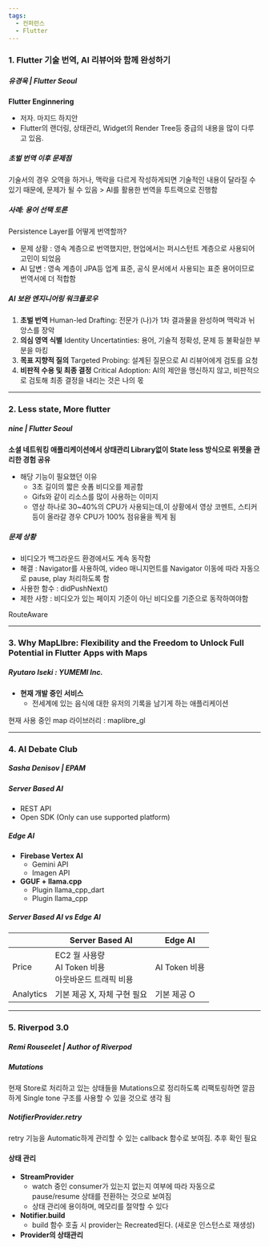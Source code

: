 ```yaml
---
tags:
  - 컨퍼런스
  - Flutter
---
```


### 1. Flutter 기술 번역, AI 리뷰어와 함께 완성하기
##### 유경욱 | Flutter Seoul

**Flutter Enginnering**
- 저자. 마지드 하지안
- Flutter의 랜더링, 상태관리, Widget의 Render Tree등 중급의 내용을 많이 다루고 있음.
##### 초벌 번역 이후 문제점
기술서의 경우 오역을 하거나, 맥락을 다르게 작성하게되면 기술적인 내용이 달라질 수 있기 때문에, 문제가 될 수 있음 > AI를 활용한 번역을 투트랙으로 진행함


##### 사례: 용어 선택 토론
Persistence Layer를 어떻게 번역할까?
- 문제 상황 : 영속 계층으로 번역했지만, 현업에서는 퍼시스턴트 계층으로 사용되어 고민이 되었음
- AI 답변 : 영속 계층이 JPA등 업계 표준, 공식 문서에서 사용되는 표준 용어이므로 번역서에 더 적합함

##### AI 보완 엔지니어링 워크플로우
1. **초벌 번역**
   Human-led Drafting: 전문가 (나)가 1차 결과물을 완성하며  맥락과 뉘앙스를 장악
2. **의심 영역 식별**
   Identity Uncertatinties: 용어, 기술적 정확성, 문제 등 불확실한 부분을 마킹
3. **목표 지향적 질의**
   Targeted Probing: 설계된 질문으로 AI 리뷰어에게 검토를 요청
4. **비판적 수용 및 최종 결정**
   Critical Adoption: AI의 제안을 맹신하지 않고, 비판적으로 검토해 최종 결정을 내리는 것은 나의 몫

---

### 2. Less state, More flutter
##### nine | Flutter Seoul

**소셜 네트워킹 애플리케이션에서 상태관리 Library없이 State less 방식으로 위젯을 관리한 경험 공유**
- 해당 기능이 필요했던 이유
	- 3초 길이의 짧은 숏폼 비디오를 제공함
	- Gifs와 같이 리소스를 많이 사용하는 이미지
	- 영상 하나로 30~40%의 CPU가 사용되는데,이 상황에서 영상 코멘트, 스티커 등이 올라갈 경우 CPU가 100% 점유율을 찍게 됨

##### 문제 상황
- 비디오가 백그라운드 환경에서도 계속 동작함
- 해결 : Navigator를 사용하여, video 매니지먼트를 Navigator 이동에 따라 자동으로 pause, play 처리하도록 함
- 사용한 함수 : didPushNext()
- 제한 사항 : 비디오가 있는 페이지 기준이 아닌 비디오를 기준으로 동작하여야함


RouteAware


---

### 3. Why MapLIbre: Flexibility and the Freedom to Unlock Full Potential in Flutter Apps with Maps
##### Ryutaro Iseki : YUMEMI Inc.

- **현재 개발 중인 서비스**
	- 전세계에 있는 음식에 대한 유저의 기록을 남기게 하는 애플리케이션

현재 사용 중인 map 라이브러리 : maplibre_gl


--- 

### 4. AI Debate Club
##### Sasha Denisov | EPAM

##### Server Based AI
- REST API
- Open SDK (Only can use supported platform)

##### Edge AI
- **Firebase Vertex AI**
	- Gemini API
	- Imagen API
- **GGUF + llama.cpp**
	- Plugin llama_cpp_dart
	- Plugin llama_cpp

##### Server Based AI vs Edge AI

|           | Server Based AI                          | Edge AI     |
| --------- | ---------------------------------------- | ----------- |
| Price     | EC2 월 사용량<br>AI Token 비용<br>아웃바운드 트래픽 비용 | AI Token 비용 |
| Analytics | 기본 제공 X, 자체 구현 필요                        | 기본 제공 O     |

---

### 5. Riverpod 3.0
##### Remi Rouseelet | Author of Riverpod

##### Mutations
현재 Store로 처리하고 있는 상태들을 Mutations으로 정리하도록 리팩토링하면 깔끔하게 Single tone 구조를 사용할 수 있을 것으로 생각 됨

##### NotifierProvider.retry
retry 기능을 Automatic하게 관리할 수 있는 callback 함수로 보여짐. 추후 확인 필요

#### 상태 관리
- **StreamProvider**
	- watch 중인 consumer가 있는지 없는지 여부에 따라 자동으로 pause/resume 상태를 전환하는 것으로 보여짐
	- 상태 관리에 용이하며, 메모리를 절약할 수 있다
- **Notifier.build**
	- build 함수 호출 시 provider는 Recreated된다. (새로운 인스턴스로 재생성)
- **Provider의 상태관리**